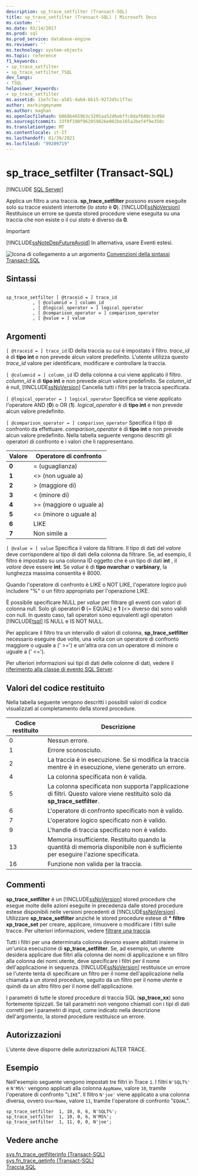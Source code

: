 ```yaml
---
description: sp_trace_setfilter (Transact-SQL)
title: sp_trace_setfilter (Transact-SQL) | Microsoft Docs
ms.custom: ''
ms.date: 03/14/2017
ms.prod: sql
ms.prod_service: database-engine
ms.reviewer: ''
ms.technology: system-objects
ms.topic: reference
f1_keywords:
- sp_trace_setfilter
- sp_trace_setfilter_TSQL
dev_langs:
- TSQL
helpviewer_keywords:
- sp_trace_setfilter
ms.assetid: 11e7c7ac-a581-4a64-bb15-9272d5c1f7ac
author: markingmyname
ms.author: maghan
ms.openlocfilehash: b068b4659b3c3205aa52d6ebffc0daf680c3cd9d
ms.sourcegitcommit: 33f0f190f962059826e002be165a2bef4f9e350c
ms.translationtype: MT
ms.contentlocale: it-IT
ms.lasthandoff: 01/30/2021
ms.locfileid: "99209719"
---
```

# <a name="sp_trace_setfilter-transact-sql"></a>sp_trace_setfilter (Transact-SQL)
[!INCLUDE [SQL Server](../../includes/applies-to-version/sqlserver.md)]

  Applica un filtro a una traccia. **sp_trace_setfilter** possono essere eseguite solo su tracce esistenti interrotte (*lo stato* è **0**). [!INCLUDE[ssNoVersion](../../includes/ssnoversion-md.md)] Restituisce un errore se questa stored procedure viene eseguita su una traccia che non esiste o il cui *stato* è diverso da **0**.  
  
> [!IMPORTANT]  
>  [!INCLUDE[ssNoteDepFutureAvoid](../../includes/ssnotedepfutureavoid-md.md)] In alternativa, usare Eventi estesi.  
  
 ![Icona di collegamento a un argomento](../../database-engine/configure-windows/media/topic-link.gif "Icona di collegamento a un argomento") [Convenzioni della sintassi Transact-SQL](../../t-sql/language-elements/transact-sql-syntax-conventions-transact-sql.md)  
  
## <a name="syntax"></a>Sintassi  
  
```  
  
sp_trace_setfilter [ @traceid = ] trace_id   
          , [ @columnid = ] column_id  
          , [ @logical_operator = ] logical_operator  
          , [ @comparison_operator = ] comparison_operator  
          , [ @value = ] value  
```  
  
## <a name="arguments"></a>Argomenti  
`[ @traceid = ] trace_id` ID della traccia su cui è impostato il filtro. *trace_id* è di **tipo int** e non prevede alcun valore predefinito. L'utente utilizza questo *trace_id* valore per identificare, modificare e controllare la traccia.  
  
`[ @columnid = ] column_id` ID della colonna a cui viene applicato il filtro. *column_id* è di **tipo int** e non prevede alcun valore predefinito. Se *column_id* è null, [!INCLUDE[ssNoVersion](../../includes/ssnoversion-md.md)] Cancella tutti i filtri per la traccia specificata.  
  
`[ @logical_operator = ] logical_operator` Specifica se viene applicato l'operatore AND (**0**) o OR (**1**). *logical_operator* è di **tipo int** e non prevede alcun valore predefinito.  
  
`[ @comparison_operator = ] comparison_operator` Specifica il tipo di confronto da effettuare. *comparison_operator* è di **tipo int** e non prevede alcun valore predefinito. Nella tabella seguente vengono descritti gli operatori di confronto e i valori che li rappresentano.  
  
|Valore|Operatore di confronto|  
|-----------|-------------------------|  
|**0**|= (uguaglianza)|  
|**1**|<>  (non uguale a)|  
|**2**|> (maggiore di)|  
|**3**|< (minore di)|  
|**4**|>= (maggiore o uguale a)|  
|**5**|<= (minore o uguale a)|  
|**6**|LIKE|  
|**7**|Non simile a|  
  
`[ @value = ] value` Specifica il valore da filtrare. Il tipo di dati del *valore* deve corrispondere al tipo di dati della colonna da filtrare. Se, ad esempio, il filtro è impostato su una colonna ID oggetto che è un tipo di dati **int** , il *valore* deve essere **int**. Se *value* è di **tipo nvarchar** o **varbinary**, la lunghezza massima consentita è 8000.  
  
 Quando l'operatore di confronto è LIKE o NOT LIKE, l'operatore logico può includere "%" o un filtro appropriato per l'operazione LIKE.  
  
 È possibile specificare NULL per *value* per filtrare gli eventi con valori di colonna null. Solo gli operatori **0** (= EQUAL) e **1** (<> diverso da) sono validi con null. In questo caso, tali operatori sono equivalenti agli operatori [!INCLUDE[tsql](../../includes/tsql-md.md)] IS NULL e IS NOT NULL.  
  
 Per applicare il filtro tra un intervallo di valori di colonna, **sp_trace_setfilter** necessario eseguire due volte, una volta con un operatore di confronto maggiore o uguale a (' >=') e un'altra ora con un operatore di minore o uguale a (' <=').  
  
 Per ulteriori informazioni sui tipi di dati delle colonne di dati, vedere il [riferimento alla classe di evento SQL Server](../../relational-databases/event-classes/sql-server-event-class-reference.md).  
  
## <a name="return-code-values"></a>Valori del codice restituito  
 Nella tabella seguente vengono descritti i possibili valori di codice visualizzati al completamento della stored procedure.  
  
|Codice restituito|Descrizione|  
|-----------------|-----------------|  
|0|Nessun errore.|  
|1|Errore sconosciuto.|  
|2|La traccia è in esecuzione. Se si modifica la traccia mentre è in esecuzione, viene generato un errore.|  
|4|La colonna specificata non è valida.|  
|5|La colonna specificata non supporta l'applicazione di filtri. Questo valore viene restituito solo da **sp_trace_setfilter**.|  
|6|L'operatore di confronto specificato non è valido.|  
|7|L'operatore logico specificato non è valido.|  
|9|L'handle di traccia specificato non è valido.|  
|13|Memoria insufficiente. Restituito quando la quantità di memoria disponibile non è sufficiente per eseguire l'azione specificata.|  
|16|Funzione non valida per la traccia.|  
  
## <a name="remarks"></a>Commenti  
 **sp_trace_setfilter** è un [!INCLUDE[ssNoVersion](../../includes/ssnoversion-md.md)] stored procedure che esegue molte delle azioni eseguite in precedenza dalle stored procedure estese disponibili nelle versioni precedenti di [!INCLUDE[ssNoVersion](../../includes/ssnoversion-md.md)] . Utilizzare **sp_trace_setfilter** anziché le stored procedure estese di **\* filtro xp_trace_set** per creare, applicare, rimuovere o modificare i filtri sulle tracce. Per ulteriori informazioni, vedere [filtrare una traccia](../../relational-databases/sql-trace/filter-a-trace.md).  
  
 Tutti i filtri per una determinata colonna devono essere abilitati insieme in un'unica esecuzione di **sp_trace_setfilter**. Se, ad esempio, un utente desidera applicare due filtri alla colonna dei nomi di applicazione e un filtro alla colonna dei nomi utente, deve specificare i filtri per il nome dell'applicazione in sequenza. [!INCLUDE[ssNoVersion](../../includes/ssnoversion-md.md)] restituisce un errore se l'utente tenta di specificare un filtro per il nome dell'applicazione nella chiamata a un stored procedure, seguito da un filtro per il nome utente e quindi da un altro filtro per il nome dell'applicazione.  
  
 I parametri di tutte le stored procedure di traccia SQL (**sp_trace_xx**) sono fortemente tipizzati. Se tali parametri non vengono chiamati con i tipi di dati corretti per i parametri di input, come indicato nella descrizione dell'argomento, la stored procedure restituisce un errore.  
  
## <a name="permissions"></a>Autorizzazioni  
 L'utente deve disporre delle autorizzazioni ALTER TRACE.  
  
## <a name="examples"></a>Esempio  
 Nell'esempio seguente vengono impostati tre filtri in Trace `1`. I filtri `N'SQLT%'` e `N'MS%'` vengono applicati alla colonna `AppName`, valore `10`, tramite l'operatore di confronto "`LIKE`". Il filtro `N'joe'` viene applicato a una colonna diversa, ovvero `UserName`, valore `11`, tramite l'operatore di confronto "`EQUAL`".  
  
```  
sp_trace_setfilter  1, 10, 0, 6, N'SQLT%';  
sp_trace_setfilter  1, 10, 0, 6, N'MS%';  
sp_trace_setfilter  1, 11, 0, 0, N'joe';  
```  
  
## <a name="see-also"></a>Vedere anche  
 [sys.fn_trace_getfilterinfo &#40;Transact-SQL&#41;](../../relational-databases/system-functions/sys-fn-trace-getfilterinfo-transact-sql.md)   
 [sys.fn_trace_getinfo &#40;Transact-SQL&#41;](../../relational-databases/system-functions/sys-fn-trace-getinfo-transact-sql.md)   
 [Traccia SQL](../../relational-databases/sql-trace/sql-trace.md)  
  
  

